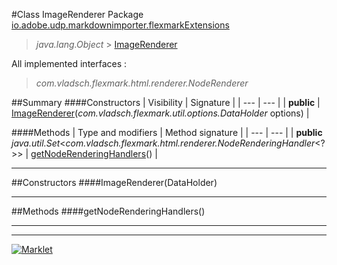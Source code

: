 #Class ImageRenderer
Package [io.adobe.udp.markdownimporter.flexmarkExtensions](README.md)<br>

> *java.lang.Object* > [ImageRenderer](ImageRenderer.md)

All implemented interfaces :
> *com.vladsch.flexmark.html.renderer.NodeRenderer*




##Summary
####Constructors
| Visibility | Signature |
| --- | --- |
| **public** | [ImageRenderer](#imagerendererdataholder)(*com.vladsch.flexmark.util.options.DataHolder* options) |

####Methods
| Type and modifiers | Method signature |
| --- | --- |
| **public** *java.util.Set*<*com.vladsch.flexmark.html.renderer.NodeRenderingHandler*<?>> | [getNodeRenderingHandlers](#getnoderenderinghandlers)() |

---


##Constructors
####ImageRenderer(DataHolder)
> 


---


##Methods
####getNodeRenderingHandlers()
> 


---

---

[![Marklet](https://img.shields.io/badge/Generated%20by-Marklet-green.svg)](https://github.com/Faylixe/marklet)